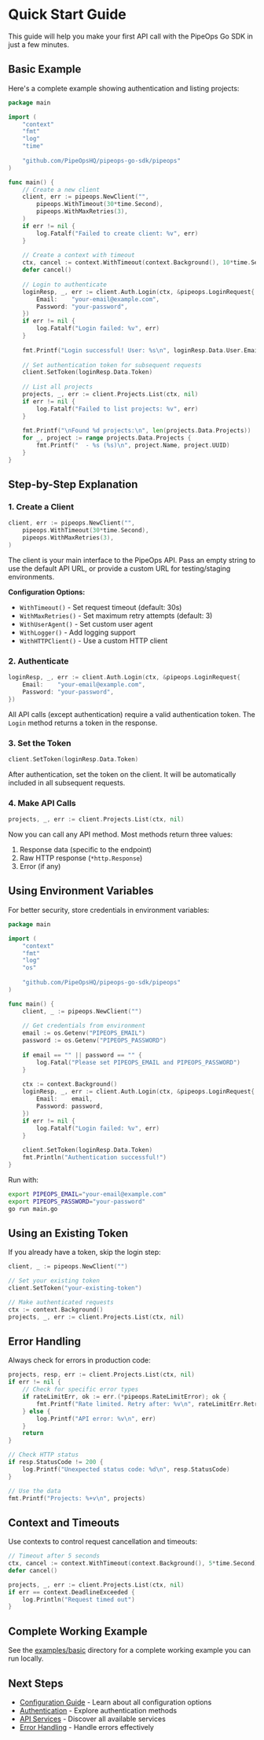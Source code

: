 # Quick Start Guide

This guide will help you make your first API call with the PipeOps Go SDK in just a few minutes.

## Basic Example

Here's a complete example showing authentication and listing projects:

```go title="main.go"
package main

import (
    "context"
    "fmt"
    "log"
    "time"
    
    "github.com/PipeOpsHQ/pipeops-go-sdk/pipeops"
)

func main() {
    // Create a new client
    client, err := pipeops.NewClient("",
        pipeops.WithTimeout(30*time.Second),
        pipeops.WithMaxRetries(3),
    )
    if err != nil {
        log.Fatalf("Failed to create client: %v", err)
    }
    
    // Create a context with timeout
    ctx, cancel := context.WithTimeout(context.Background(), 10*time.Second)
    defer cancel()
    
    // Login to authenticate
    loginResp, _, err := client.Auth.Login(ctx, &pipeops.LoginRequest{
        Email:    "your-email@example.com",
        Password: "your-password",
    })
    if err != nil {
        log.Fatalf("Login failed: %v", err)
    }
    
    fmt.Printf("Login successful! User: %s\n", loginResp.Data.User.Email)
    
    // Set authentication token for subsequent requests
    client.SetToken(loginResp.Data.Token)
    
    // List all projects
    projects, _, err := client.Projects.List(ctx, nil)
    if err != nil {
        log.Fatalf("Failed to list projects: %v", err)
    }
    
    fmt.Printf("\nFound %d projects:\n", len(projects.Data.Projects))
    for _, project := range projects.Data.Projects {
        fmt.Printf("  - %s (%s)\n", project.Name, project.UUID)
    }
}
```

## Step-by-Step Explanation

### 1. Create a Client

```go
client, err := pipeops.NewClient("",
    pipeops.WithTimeout(30*time.Second),
    pipeops.WithMaxRetries(3),
)
```

The client is your main interface to the PipeOps API. Pass an empty string to use the default API URL, or provide a custom URL for testing/staging environments.

**Configuration Options:**
- `WithTimeout()` - Set request timeout (default: 30s)
- `WithMaxRetries()` - Set maximum retry attempts (default: 3)
- `WithUserAgent()` - Set custom user agent
- `WithLogger()` - Add logging support
- `WithHTTPClient()` - Use a custom HTTP client

### 2. Authenticate

```go
loginResp, _, err := client.Auth.Login(ctx, &pipeops.LoginRequest{
    Email:    "your-email@example.com",
    Password: "your-password",
})
```

All API calls (except authentication) require a valid authentication token. The `Login` method returns a token in the response.

### 3. Set the Token

```go
client.SetToken(loginResp.Data.Token)
```

After authentication, set the token on the client. It will be automatically included in all subsequent requests.

### 4. Make API Calls

```go
projects, _, err := client.Projects.List(ctx, nil)
```

Now you can call any API method. Most methods return three values:
1. Response data (specific to the endpoint)
2. Raw HTTP response (`*http.Response`)
3. Error (if any)

## Using Environment Variables

For better security, store credentials in environment variables:

```go
package main

import (
    "context"
    "fmt"
    "log"
    "os"
    
    "github.com/PipeOpsHQ/pipeops-go-sdk/pipeops"
)

func main() {
    client, _ := pipeops.NewClient("")
    
    // Get credentials from environment
    email := os.Getenv("PIPEOPS_EMAIL")
    password := os.Getenv("PIPEOPS_PASSWORD")
    
    if email == "" || password == "" {
        log.Fatal("Please set PIPEOPS_EMAIL and PIPEOPS_PASSWORD")
    }
    
    ctx := context.Background()
    loginResp, _, err := client.Auth.Login(ctx, &pipeops.LoginRequest{
        Email:    email,
        Password: password,
    })
    if err != nil {
        log.Fatalf("Login failed: %v", err)
    }
    
    client.SetToken(loginResp.Data.Token)
    fmt.Println("Authentication successful!")
}
```

Run with:

```bash
export PIPEOPS_EMAIL="your-email@example.com"
export PIPEOPS_PASSWORD="your-password"
go run main.go
```

## Using an Existing Token

If you already have a token, skip the login step:

```go
client, _ := pipeops.NewClient("")

// Set your existing token
client.SetToken("your-existing-token")

// Make authenticated requests
ctx := context.Background()
projects, _, err := client.Projects.List(ctx, nil)
```

## Error Handling

Always check for errors in production code:

```go
projects, resp, err := client.Projects.List(ctx, nil)
if err != nil {
    // Check for specific error types
    if rateLimitErr, ok := err.(*pipeops.RateLimitError); ok {
        fmt.Printf("Rate limited. Retry after: %v\n", rateLimitErr.RetryAfter)
    } else {
        log.Printf("API error: %v\n", err)
    }
    return
}

// Check HTTP status
if resp.StatusCode != 200 {
    log.Printf("Unexpected status code: %d\n", resp.StatusCode)
}

// Use the data
fmt.Printf("Projects: %+v\n", projects)
```

## Context and Timeouts

Use contexts to control request cancellation and timeouts:

```go
// Timeout after 5 seconds
ctx, cancel := context.WithTimeout(context.Background(), 5*time.Second)
defer cancel()

projects, _, err := client.Projects.List(ctx, nil)
if err == context.DeadlineExceeded {
    log.Println("Request timed out")
}
```

## Complete Working Example

See the [examples/basic](https://github.com/PipeOpsHQ/pipeops-go-sdk/tree/main/examples/basic) directory for a complete working example you can run locally.

## Next Steps

- [Configuration Guide](configuration.md) - Learn about all configuration options
- [Authentication](../authentication/overview.md) - Explore authentication methods
- [API Services](../api-services/overview.md) - Discover all available services
- [Error Handling](../advanced/error-handling.md) - Handle errors effectively
